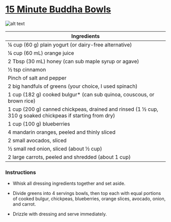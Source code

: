 # [15 Minute Buddha Bowls](http://www.liveeatlearn.com/15-minute-buddha-bowls/)
![alt text](http://www.liveeatlearn.com/wp-content/uploads/2016/03/15-minute-buddha-bowl-9-680.jpg)

|Ingredients|
| ------------- |
|¼ cup (60 g) plain yogurt (or dairy-free alternative)|
|¼ cup (60 mL) orange juice|
|2 Tbsp (30 mL) honey (can sub maple syrup or agave)|
|½ tsp cinnamon|
|Pinch of salt and pepper|
|2 big handfuls of greens (your choice, I used spinach)|
|1 cup (182 g) cooked bulgur* (can sub quinoa, couscous, or brown rice)|
|1 cup (200 g) canned chickpeas, drained and rinsed (1 ½ cup, 310 g soaked chickpeas if starting from dry)|
|1 cup (100 g) blueberries|
|4 mandarin oranges, peeled and thinly sliced|
|2 small avocados, sliced|
|½ small red onion, sliced (about ½ cup)|
|2 large carrots, peeled and shredded (about 1 cup)|

### Instructions

* Whisk all dressing ingredients together and set aside.

* Divide greens into 4 servings bowls, then top each with equal portions of cooked bulgur, chickpeas, blueberries, orange slices, avocado, onion, and carrot.

* Drizzle with dressing and serve immediately.